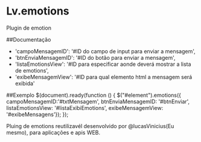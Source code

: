 # Lv.emotions

Plugin de emotion

##Documentação

* 'campoMensagemID': '#ID  do campo de input para enviar a mensagem',
* 'btnEnviaMensagemID': '#ID do botão para enviar a mensagem',
* 'listaEmotionsView': '#ID para especificar aonde deverá mostrar a lista de emotions',
* 'exibeMensagemView': '#ID para qual elemento html a mensagem será exibida'

##Exemplo
       $(document).ready(function () {
            $("#element").emotions({ campoMensagemID:'#txtMensagem', 
                                     btnEnviaMensagemID: '#btnEnviar',
                                     listaEmotionsView:  '#listaExibiEmotions',
                                     exibeMensagemView:  '#exibeMensagens'});
        });

Pluing de emotions reutilizavél desenvolvido por @lucasVinicius(Eu mesmo), para aplicações e apis WEB.
